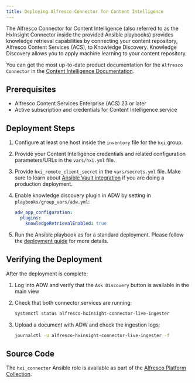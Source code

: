 ```yaml
---
title: Deploying Alfresco Connector for Content Intelligence
---
```


The Alfresco Connector for Content Intelligence (also referred to as the
HxInsight Connector inside the provided Ansible playbooks) provides knowledge
retrieval capabilities by connecting your content repository, Alfresco Content
Services (ACS), to Knowledge Discovery. Knowledge Discovery allows you to apply
machine learning to your content repository.

You can get the most up-to-date product documentation for the `Alfresco
Connector` in the [Content Intelligence
Documentation](https://support.hyland.com/p/contentintel).

## Prerequisites

* Alfresco Content Services Enterprise (ACS) 23 or later
* Active subscription and credentials for Content Intelligence service

## Deployment Steps

1. Configure at least one host inside the `inventory` file for the `hxi` group.
2. Provide your Content Intelligence credentials and related configuration
   parameters/URLs in the `vars/hxi.yml` file.
3. Provide `hxi_remote_client_secret` in the `vars/secrets.yml` file. Make sure
   to learn about [Ansible Vault
   integration](https://alfresco.github.io/alfresco-ansible-deployment/deployment-guide.html#secrets-management)
   if you are doing a production deployment.
4. Enable knowledge discovery plugin in ADW by setting in `playbooks/group_vars/adw.yml`:

   ```yaml
   adw_app_configuration:
     plugins:
       knowledgeRetrievalEnabled: true
   ```

5. Run the Ansible playbook as for a standard deployment. Please follow the
   [deployment
   guide](https://alfresco.github.io/alfresco-ansible-deployment/deployment-guide.html)
   for more details.

## Verifying the Deployment

After the deployment is complete:

1. Log into ADW and verify that the `Ask Discovery` button is available in the main view
2. Check that both connector services are running:

   ```bash
   systemctl status alfresco-hxinsight-connector-live-ingester
   ```

3. Upload a document with ADW and check the ingestion logs:

   ```bash
   journalctl -u alfresco-hxinsight-connector-live-ingester -f
   ```

## Source Code

The `hxi_connector` Ansible role is available as part of the [Alfresco Platform
Collection](https://github.com/Alfresco/alfresco-ansible-collection).

